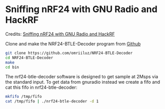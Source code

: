 # Sniffing nRF24 with GNU Radio and HackRF

Credits: [Sniffing nRF24 with GNU Radio and HackRF](https://www.bitcraze.io/documentation/tutorials/hackrf-nrf/)

Clone and make the NRF24-BTLE-Decoder program from [Github](https://github.com/omriiluz/NRF24-BTLE-Decoder)
```bash
git clone https://github.com/omriiluz/NRF24-BTLE-Decoder
cd NRF24-BTLE-Decoder
make
cd bin
```

The nrf24-btle-decoder software is designed to get sample at 2Msps via the standard input. To get data from gnuradio instead we create a fifo and cat this fifo in nrf24-btle-decoder:

```bash
mkfifo /tmp/fifo
cat /tmp/fifo | ./nrf24-btle-decoder -d 1
```

